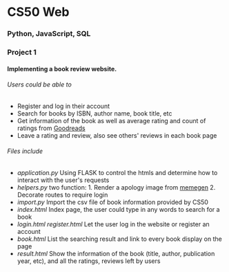 # CS50 Web
### Python, JavaScript, SQL

### Project 1

#### Implementing a book review website.

###### Users could be able to
* Register and log in their account
* Search for books by ISBN, author name, book title, etc
* Get information of the book as well as average rating and count of ratings from [Goodreads](https://www.goodreads.com/)
* Leave a rating and review, also see others' reviews in each book page

###### Files include
* _application.py_ Using FLASK to control the htmls and determine how to interact with the user's requests
* _helpers.py_ two function: 1. Render a apology image from [memegen](https://github.com/jacebrowning/memegen#special-characters) 2. Decorate routes to require login
* _import.py_ Import the csv file of book information provided by CS50
* _index.html_ Index page, the user could type in any words to search for a book
* _login.html_ _register.html_ Let the user log in the website or register an account
* _book.html_ List the searching result and link to every book display on the page
* _result.html_ Show the information of the book (title, author, publication year, etc), and all the ratings, reviews left by users